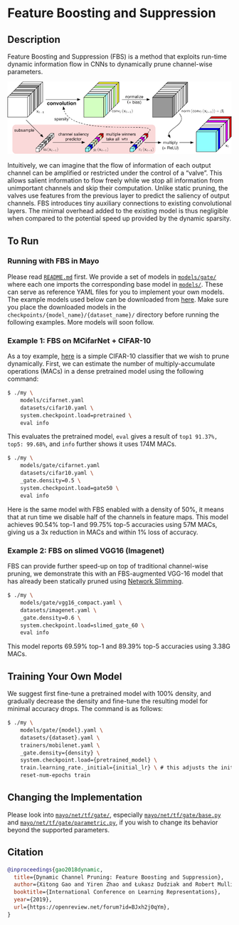 
# Feature Boosting and Suppression

## Description

Feature Boosting and Suppression (FBS) is a method
that exploits run-time dynamic information flow in CNNs to
dynamically prune channel-wise parameters.

![fbs](fbs.png)

Intuitively,
we can imagine that
the flow of information of each output channel
can be amplified or restricted
under the control of a “valve”.
This allows salient information
to flow freely
while we stop all information
from unimportant channels
and skip their computation.
Unlike static pruning,
the valves use features
from the previous layer
to predict the saliency of output channels.
FBS introduces tiny auxiliary connections
to existing convolutional layers.
The minimal overhead added
to the existing model is thus negligible
when compared to the potential speed up
provided by the dynamic sparsity.

## To Run

### Running with FBS in Mayo

Please read [`README.md`](../README.md) first.
We provide a set of models
in [`models/gate/`](../models/gate/)
where each one imports
the corresponding base model in [`models/`](../models/).
These can serve as reference YAML files
for you to implement your own models.
The example models used below can be downloaded
from [here](
https://universityofcambridgecloud-my.sharepoint.com/:f:/g/personal/yaz21_cam_ac_uk/Es4FrWNmJe1ImBgR_T1PyoUBB1-D_UCmmeo6KCT_RHDsyQ?e=BzpTzk).
Make sure you place
the downloaded models
in the `checkpoints/{model_name}/{dataset_name}/` directory
before running the following examples.
More models will soon follow.

### Example 1: FBS on MCifarNet + CIFAR-10

As a toy example,
[here](../models/cifarnet.yaml)
is a simple CIFAR-10 classifier
that we wish to prune dynamically.
First, we can estimate the number
of multiply-accumulate operations (MACs)
in a dense pretrained model
using the following command:
```bash
$ ./my \
    models/cifarnet.yaml
    datasets/cifar10.yaml \
    system.checkpoint.load=pretrained \
    eval info
```
This evaluates the pretrained model,
`eval` gives a result of `top1 91.37%, top5: 99.68%`,
and `info` further shows it uses 174M MACs.

```bash
$ ./my \
    models/gate/cifarnet.yaml
    datasets/cifar10.yaml \
    _gate.density=0.5 \
    system.checkpoint.load=gate50 \
    eval info
```
Here is the same model with FBS enabled
with a density of 50%,
it means that at run time
we disable half of the channels
in feature maps.
This model achieves 90.54% top-1
and 99.75% top-5 accuracies using 57M MACs,
giving us a 3x reduction in MACs
and within 1% loss of accuracy.

### Example 2: FBS on slimed VGG16 (Imagenet)

FBS can provide further speed-up
on top of traditional channel-wise pruning,
we demonstrate this
with an FBS-augmented VGG-16 model
that has already been statically pruned
using [Network Slimming](https://arxiv.org/abs/1708.06519).

```bash
$ ./my \
    models/gate/vgg16_compact.yaml \
    datasets/imagenet.yaml \
    _gate.density=0.6 \
    system.checkpoint.load=slimed_gate_60 \
    eval info
```

This model reports 69.59% top-1
and 89.39% top-5 accuracies
using 3.38G MACs.

## Training Your Own Model

We suggest first
fine-tune a pretrained model with 100% density,
and gradually decrease the density
and fine-tune the resulting model
for minimal accuracy drops.
The command is as follows:
```bash
$ ./my \
    models/gate/{model}.yaml \
    datasets/{dataset}.yaml \
    trainers/mobilenet.yaml \
    _gate.density={density} \
    system.checkpoint.load={pretrained_model} \
    train.learning_rate._initial={initial_lr} \ # this adjusts the initial learning rate
    reset-num-epochs train
```

## Changing the Implementation

Please look into [`mayo/net/tf/gate/`](../mayo/net/tf/gate),
especially [`mayo/net/tf/gate/base.py`](../mayo/net/tf/gate/base.py)
and [`mayo/net/tf/gate/parametric.py`](../mayo/net/tf/gate/parametric.py),
if you wish to change its behavior
beyond the supported parameters.

## Citation

```bibtex
@inproceedings{gao2018dynamic,
  title={Dynamic Channel Pruning: Feature Boosting and Suppression},
  author={Xitong Gao and Yiren Zhao and Łukasz Dudziak and Robert Mullins and Cheng-zhong Xu},
  booktitle={International Conference on Learning Representations},
  year={2019},
  url={https://openreview.net/forum?id=BJxh2j0qYm},
}
```
